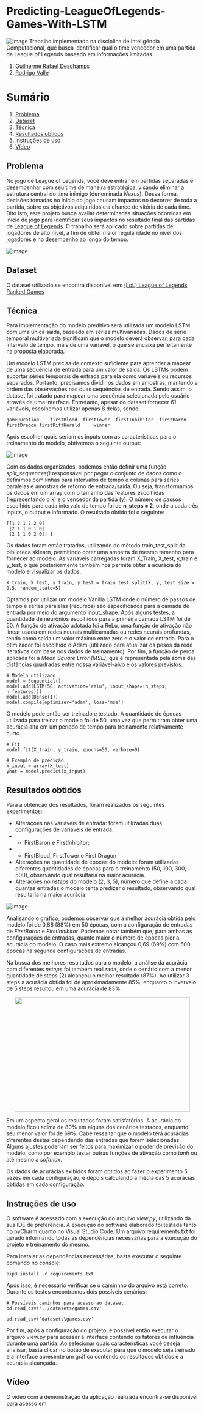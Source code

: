 # Predicting-LeagueOfLegends-Games-With-LSTM
![image](https://user-images.githubusercontent.com/39662856/130472117-40f1b108-b1ae-49aa-ba0d-93544e47ba59.png)
Trabalho implementado na disciplina de Inteligência Computacional, que busca identificar qual o time vencedor em uma partida de League of Legends baseado em informações limitadas.

1. [Guilherme Rafael Deschamps](https://github.com/guilherme-deschamps)
2. [Rodrigo Valle](https://github.com/rrrovalle)

# Sumário
1. [Problema](#problema)
2. [Dataset](#dataset)
3. [Técnica](#técnica)
4. [Resultados obtidos](#resultados-obtidos)
5. [Instruções de uso](#instruções-de-uso)
6. [Vídeo](#vídeo)

## Problema
No jogo de League of Legends, você deve entrar em partidas separadas e desempenhar com seu time de maneira estratégica, visando eliminar a estrutura central do time inimigo (denominada *Nexus*). Dessa forma, decisões tomadas no início do jogo causam impactos no decorrer de toda a partida, sobre os objetivos adquiridos e a chance de vitória de cada time. Dito isto, este projeto busca avaliar determinadas situações ocorridas em início de jogo para identificar seus impactos no resultado final das partidas de [League of Legends](https://br.leagueoflegends.com/pt-br/). O trabalho será aplicado sobre partidas de jogadores de alto nível, a fim de obter maior regularidade no nível dos jogadores e no desempenho ao longo do tempo.

![image](https://user-images.githubusercontent.com/39662856/130374262-0a34536b-3d26-44a5-a293-7c684f4bc0db.png)

## Dataset
O dataset utilizado se encontra disponível em: [(LoL) League of Legends Ranked Games](https://www.kaggle.com/datasnaek/league-of-legends)

## Técnica
Para implementação do modelo preditivo será utilizada um modelo LSTM com uma única saída, baseado em séries multivariadas. Dados de série temporal multivariada significam que o modelo deverá observar, para cada intervalo de tempo, mais de uma varíavel, o que se encaixa perfeitamente na proposta elaborada.

Um modelo LSTM precisa de contexto suficiente para aprender a mapear de uma sequência de entrada para um valor de saída. Os LSTMs podem suportar séries temporais de entrada paralela como variáveis ou recursos separados. Portanto, precisamos dividir os dados em amostras, mantendo a ordem das observações nas duas sequências de entrada. Sendo assim, o dataset foi tratado para mapear uma sequência selecionada pelo usuário através de uma interface. Entretanto, apesar do dataset fornecer 61 variáveis, escolhemos utilizar apenas 8 delas, sendo:

```
gameDuration	firstBlood	firstTower	firstInhibitor	firstBaron	firstDragon	firstRiftHerald		winner
```

Após escolher quais seriam os inputs com as características para o treinamento do modelo, obtivemos o seguinte output:

![image](https://user-images.githubusercontent.com/39662856/130373471-5fe6465e-8511-4ca1-81c3-81ac404ec54f.png)

Com os dados organizados, podemos então definir uma função *split_sequences()* responsável por pegar o conjunto de dados como o definimos com linhas para intervalos de tempo e colunas para séries paralelas e amostras de retorno de entrada/saída. Ou seja, transformamos os dados em um array com o tamanho das features escolhidas (representando o x) e o vencedor da partida (y). O número de passos escolhido para cada intervalo de tempo foi de **n_steps = 2**, onde a cada três inputs, o output é informado. O resultado obtido foi o seguinte:

```
[[1 2 1 2 2 0]
 [2 1 1 0 1 0]
 [2 1 1 0 2 0]] 1
```

Os dados foram então tratados, utilizando do método train_test_split da biblioteca sklearn, permitindo obter uma amostra de mesmo tamanho para fornecer ao modelo. As varíaveis carregadas foram X_Train, X_test, y_train e y_test, o que posteriormente também nos permite obter a acurácia do modelo e visualizar os dados.

````  
X_train, X_test, y_train, y_test = train_test_split(X, y, test_size = 0.5, random_state=5)
````

Optamos por utilizar um modelo Vanilla LSTM onde o número de passos de tempo e séries paralelas (recursos) são especificados para a camada de entrada por meio do argumento input_shape. Após alguns testes, a quantidade de neurônios escolhidos para a primeira camada LSTM foi de 50. A função de ativação adotada foi a ReLu, uma função de ativação não linear usada em redes neurais multicamadas ou redes neurais profundas, tendo como saída um valor máximo entre zero e o valor de entrada. Para o otimizador foi escolhido o Adam (utilizado para atualizar os pesos da rede iterativos com base nos dados de treinamento). Por fim, a função de perda aplicada foi a *Mean Square Error (MSE)*, que é representada pela soma das distâncias quadradas entre nossa variável-alvo e os valores previstos.

```
# Modelo utilizado
model = Sequential()
model.add(LSTM(50, activation='relu', input_shape=(n_steps, n_features)))
model.add(Dense(1))
model.compile(optimizer='adam', loss='mse')
```

O modelo pode então ser treinado e testado. A quantidade de épocas utilizada para treinar o modelo foi de 50, uma vez que permitiram obter uma acurácia alta em um período de tempo para treinamento relativamente curto.

```
# Fit
model.fit(X_train, y_train, epochs=50, verbose=0)

# Exemplo de predição
x_input = array(X_test)
yhat = model.predict(x_input)
```

## Resultados obtidos
Para a obtenção dos resultados, foram realizados os seguintes experimentos:
 - Alterações nas variáveis de entrada: foram utilizadas duas configurações de variáveis de entrada. 
 - - FirstBaron e FirstInhibitor; 
 - - FirstBlood, FirstTower e First Dragon
 - Alterações na quantidade de épocas do modelo: foram utilizadas diferentes quantidades de épocas para o treinamento (50, 100, 300, 500), observando qual resultaria na maior acurácia.
 - Alterações no _nsteps_ do modelo (2, 3, 5), número que define a cada quantas entradas o modelo tenta predizer o resultado, observando qual resultaria na maior acurácia.

![image](https://user-images.githubusercontent.com/39662856/130400804-78386645-a06f-4865-9e68-22af7b7c94b2.png)

Analisando o gráfico, podemos observar que a melhor acurácia obtida pelo modelo foi de 0,88 (88%) em 50 épocas, com a configuração de entradas de _FirstBaron_ e _FirstInhibitor_. Podemos notar também que, para ambas as configurações de entradas, quanto maior o número de épocas pior a acurácia do modelo. O caso mais extremo alcançou 0,69 (69%) com 500 épocas na segunda configurações de entradas. 

Na busca dos melhores resultados para o modelo, a análise da acurácia com diferentes _nsteps_ foi também realizada, onde o cenário com a menor quantidade de steps (2) alcançou o melhor resultado (87%). Ao utilizar 3 steps a acurácia obtida foi de aproximadamente 85%, enquanto o invervalo de 5 steps resultou em uma acurácia de 83%.

<p align="center">
  <img width="460" height="300" src="https://user-images.githubusercontent.com/39662856/130401298-4fb74d70-e0a3-4820-a0e2-f9a7ad85855b.png">
</p> 

Em um aspecto geral os resultados foram satisfatórios. A acurácia do modelo ficou acima de 80% em alguns dos cenários testados, enquanto seu menor valor foi de 69%. Cabe ressaltar que o modelo terá acurácias diferentes destas dependendo das entradas que forem selecionadas. Alguns ajustes poderiam ser feitos para maximizar o poder de previsão do modelo, como por exemplo testar outras funções de ativação como _tanh_ ou até mesmo a _softmax_.

Os dados de acurácias exibidos foram obtidos ao fazer o experimento 5 vezes em cada configuração, e depois calculando a média das 5 acurácias obtidas em cada configuração.

## Instruções de uso
O software é acessado com a execução do arquivo *view.py*, utilizando da sua IDE de preferência. A execução do software elaborado foi testada tanto no pyCharm quanto no Visual Studio Code. Um arquivo requirements.txt foi gerado informando todas as dependências necessárias para a execução do projeto e treinamento do mesmo. 

Para instalar as dependências necessárias, basta executar o seguinte comando no console: 

````
pip3 install -r requirements.txt
````

Após isso, é necessário verificar se o caminhho do arquivo está correto. Durante os testes encontramos dois possíveis cenários:

```
# Possíveis caminhos para acesso ao dataset
pd.read_csv('../datasets/games.csv'

pd.read_csv('datasets\games.csv'
```
Por fim, após a configuração do projeto, é possível então executar o arquivo view.py para acessar à interface contendo os fatores de influência durante uma partida. Ao selecionar quais características você deseja analisar, basta clicar no botão de executar para que o modelo seja treinado e a interface apresente um gráfico contendo os resultados obtidos e a acurácia alcançada.

## Vídeo
O vídeo com a demonstração da aplicação realizada encontra-se disponível para acesso em 
